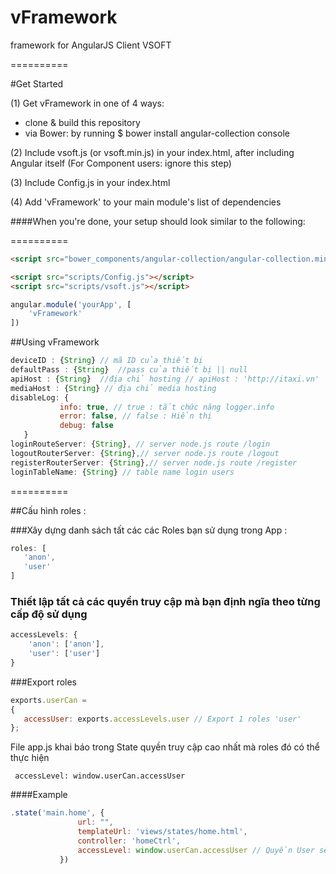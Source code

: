 vFramework
==========

framework for AngularJS Client VSOFT


==========

#Get Started



(1) Get vFramework in one of 4 ways:

* clone & build this repository
* via Bower: by running $ bower install angular-collection console

(2) Include vsoft.js (or vsoft.min.js) in your index.html, after including Angular itself (For Component users: ignore this step)

(3) Include Config.js in your index.html

(4) Add 'vFramework' to your main module's list of dependencies 

####When you're done, your setup should look similar to the following:

==========

```html
<script src="bower_components/angular-collection/angular-collection.min.js"></script>

<script src="scripts/Config.js"></script>
<script src="scripts/vsoft.js"></script>
```

```javascript
angular.module('yourApp', [
    'vFramework'  
])
```

##Using vFramework


 ```javascript
 deviceID : {String} // mã ID của thiết bị 
 defaultPass : {String}  //pass của thiết bị || null
 apiHost : {String}  //địa chỉ hosting // apiHost : 'http://itaxi.vn'
 mediaHost : {String} // địa chỉ media hosting
 disableLog: {
            info: true, // true : tắt chức năng logger.info
            error: false, // false : Hiển thị
            debug: false
    }
 loginRouteServer: {String}, // server node.js route /login
 logoutRouterServer: {String},// server node.js route /logout
 registerRouterServer: {String},// server node.js route /register
 loginTableName: {String} // table name login users
 
  ```
==========

##Cấu hình roles :
 
 
###Xây dựng danh sách tất các các Roles bạn sử dụng trong App :
 
  ```javascript
 roles: [
     'anon',
     'user'
 ]
  ```
 
 
### Thiết lập tất cả các quyền truy cập mà bạn định ngĩa theo từng cấp độ sử dụng
 
  ```javascript
 accessLevels: {
      'anon': ['anon'],
      'user': ['user']
 }
  ```
  
###Export roles
  
  ```javascript
 exports.userCan =
 {
     accessUser: exports.accessLevels.user // Export 1 roles 'user'
 };
  ```
  File app.js khai báo trong State quyền truy cập cao nhất mà roles đó có thể thực hiện
```
 accessLevel: window.userCan.accessUser
```
####Example
 ```javascript
 .state('main.home', {
                url: "",
                templateUrl: 'views/states/home.html',
                controller: 'homeCtrl',
                accessLevel: window.userCan.accessUser // Quyền User sẽ được truy cập
            })
 ```


